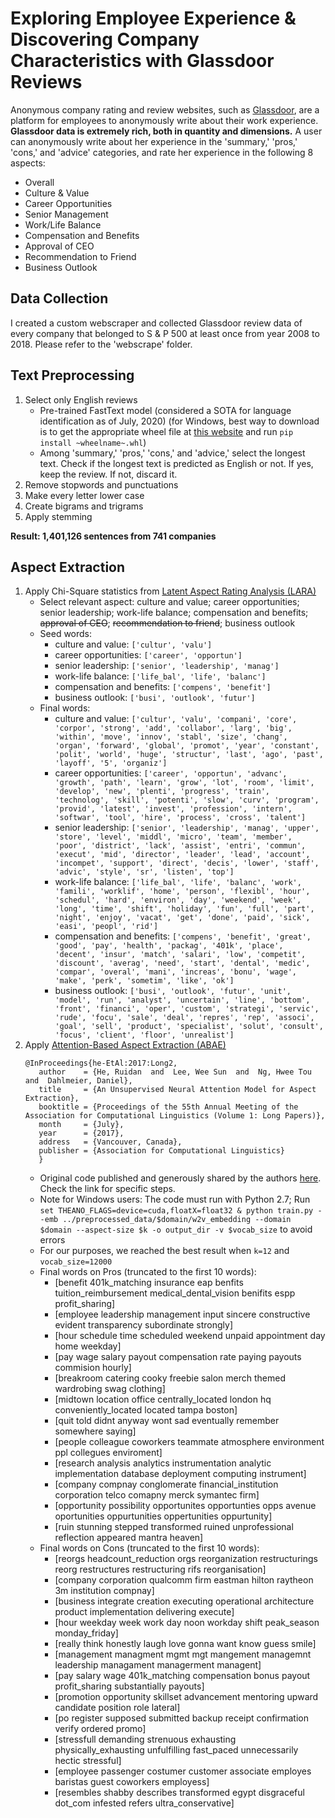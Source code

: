 # Exploring Employee Experience & Discovering Company Characteristics with Glassdoor Reviews
Anonymous company rating and review websites, such as [Glassdoor](https://www.glassdoor.com/index.htm), are a platform for employees to anonymously write about their work experience. **Glassdoor data is extremely rich, both in quantity and dimensions.** A user can anonymously write about her experience in the 'summary,' 'pros,' 'cons,' and 'advice' categories, and rate her experience in the following 8 aspects:
- Overall
- Culture & Value
- Career Opportunities
- Senior Management
- Work/Life Balance
- Compensation and Benefits
- Approval of CEO
- Recommendation to Friend
- Business Outlook

## Data Collection
I created a custom webscraper and collected Glassdoor review data of every company that belonged to S & P 500 at least once from year 2008 to 2018.
Please refer to the 'webscrape' folder.


## Text Preprocessing
1. Select only English reviews
   - Pre-trained FastText model (considered a SOTA for language identification as of July, 2020) (for Windows, best way to download is to get the appropriate wheel file at [this website](https://www.lfd.uci.edu/~gohlke/pythonlibs/#fasttext) and run `pip install ~wheelname~.whl`)
   - Among 'summary,' 'pros,' 'cons,' and 'advice,' select the longest text. Check if the longest text is predicted as English or not. If yes, keep the review. If not, discard it.
2. Remove stopwords and punctuations
3. Make every letter lower case
4. Create bigrams and trigrams
5. Apply stemming

**Result: 1,401,126 sentences from 741 companies**


## Aspect Extraction
1. Apply Chi-Square statistics from [Latent Aspect Rating Analysis (LARA)](https://www.cs.virginia.edu/~hw5x/paper/rp166f-wang.pdf)
   - Select relevant aspect: culture and value; career opportunities; senior leadership; work-life balance; compensation and benefits; ~~approval of CEO~~; ~~recommendation to friend~~; business outlook
   - Seed words:
      - culture and value: `['cultur', 'valu']`
      - career opportunities: `['career', 'opportun']`
      - senior leadership: `['senior', 'leadership', 'manag']`
      - work-life balance: `['life_bal', 'life', 'balanc']`
      - compensation and benefits: `['compens', 'benefit']`
      - business outlook: `['busi', 'outlook', 'futur']`
   - Final words:
      - culture and value: `['cultur', 'valu', 'compani', 'core', 'corpor', 'strong', 'add', 'collabor', 'larg', 'big', 'within', 'move', 'innov', 'stabl', 'size', 'chang', 'organ', 'forward', 'global', 'promot', 'year', 'constant', 'polit', 'world', 'huge', 'structur', 'last', 'ago', 'past', 'layoff', '5', 'organiz']`
      - career opportunities: `['career', 'opportun', 'advanc', 'growth', 'path', 'learn', 'grow', 'lot', 'room', 'limit', 'develop', 'new', 'plenti', 'progress', 'train', 'technolog', 'skill', 'potenti', 'slow', 'curv', 'program', 'provid', 'latest', 'invest', 'profession', 'intern', 'softwar', 'tool', 'hire', 'process', 'cross', 'talent']`
      - senior leadership: `['senior', 'leadership', 'manag', 'upper', 'store', 'level', 'middl', 'micro', 'team', 'member', 'poor', 'district', 'lack', 'assist', 'entri', 'commun', 'execut', 'mid', 'director', 'leader', 'lead', 'account', 'incompet', 'support', 'direct', 'decis', 'lower', 'staff', 'advic', 'style', 'sr', 'listen', 'top']`
      - work-life balance: `['life_bal', 'life', 'balanc', 'work', 'famili', 'worklif', 'home', 'person', 'flexibl', 'hour', 'schedul', 'hard', 'environ', 'day', 'weekend', 'week', 'long', 'time', 'shift', 'holiday', 'fun', 'full', 'part', 'night', 'enjoy', 'vacat', 'get', 'done', 'paid', 'sick', 'easi', 'peopl', 'rid']`
      - compensation and benefits: `['compens', 'benefit', 'great', 'good', 'pay', 'health', 'packag', '401k', 'place', 'decent', 'insur', 'match', 'salari', 'low', 'competit', 'discount', 'averag', 'need', 'start', 'dental', 'medic', 'compar', 'overal', 'mani', 'increas', 'bonu', 'wage', 'make', 'perk', 'sometim', 'like', 'ok']`
      - business outlook: `['busi', 'outlook', 'futur', 'unit', 'model', 'run', 'analyst', 'uncertain', 'line', 'bottom', 'front', 'financi', 'oper', 'custom', 'strategi', 'servic', 'rude', 'focu', 'sale', 'deal', 'repres', 'rep', 'associ', 'goal', 'sell', 'product', 'specialist', 'solut', 'consult', 'focus', 'client', 'floor', 'unrealist']`
3. Apply [Attention-Based Aspect Extraction (ABAE)](https://www.aclweb.org/anthology/P17-1036.pdf)
   ```
   @InProceedings{he-EtAl:2017:Long2,
      author    = {He, Ruidan  and  Lee, Wee Sun  and  Ng, Hwee Tou  and  Dahlmeier, Daniel},
      title     = {An Unsupervised Neural Attention Model for Aspect Extraction},
      booktitle = {Proceedings of the 55th Annual Meeting of the Association for Computational Linguistics (Volume 1: Long Papers)},
      month     = {July},
      year      = {2017},
      address   = {Vancouver, Canada},
      publisher = {Association for Computational Linguistics}
      }
   ```
   - Original code published and generously shared by the authors [here](https://github.com/ruidan/Unsupervised-Aspect-Extraction). Check the link for specific steps.
   - Note for Windows users: The code must run with Python 2.7; Run `set THEANO_FLAGS=device=cuda,floatX=float32 & python train.py --emb ../preprocessed_data/$domain/w2v_embedding --domain $domain --aspect-size $k -o output_dir -v $vocab_size` to avoid errors
   - For our purposes, we reached the best result when `k=12` and `vocab_size=12000`
   - Final words on Pros (truncated to the first 10 words):
      - [benefit 401k_matching insurance eap benfits tuition_reimbursement medical_dental_vision benifits espp profit_sharing]
      - [employee leadership management input sincere constructive evident transparency subordinate strongly]
      - [hour schedule time scheduled weekend unpaid appointment day home weekday]
      - [pay wage salary payout compensation rate paying payouts commision hourly]
      - [breakroom catering cooky freebie salon merch themed wardrobing swag clothing]
      - [midtown location office centrally_located london hq conveniently_located located tampa boston]
      - [quit told didnt anyway wont sad eventually remember somewhere saying]
      - [people colleague coworkers teammate atmosphere environment ppl collegues enviroment]
      - [research analysis analytics instrumentation analytic implementation database deployment computing instrument]
      - [company compnay conglomerate financial_institution corporation telco comapny merck symantec firm]
      - [opportunity possibility opportunites opportunties opps avenue oportunities oppurtunities oppertunities oppurtunity]
      - [ruin stunning stepped transformed ruined unprofessional reflection appeared mantra heaven]
   - Final words on Cons (truncated to the first 10 words):
      - [reorgs headcount_reduction orgs reorganization restructurings reorg restructures restructuring rifs reorganisation]
      - [company corporation qualcomm firm eastman hilton raytheon 3m institution compnay]
      - [business integrate creation executing operational architecture product implementation delivering execute]
      - [hour weekday week work day noon workday shift peak_season monday_friday]
      - [really think honestly laugh love gonna want know guess smile]
      - [management managment mgmt mgt mangement managemnt leadership managament managerment managent]
      - [pay salary wage 401k_matching compensation bonus payout profit_sharing substantially payouts]
      - [promotion opportunity skillset advancement mentoring upward candidate position role lateral]
      - [po register supposed submitted backup receipt confirmation verify ordered promo]
      - [stressfull demanding strenuous exhausting physically_exhausting unfulfilling fast_paced unnecessarily hectic stressful]
      - [employee passenger costumer customer associate employes baristas guest coworkers employess]
      - [resembles shabby describes transformed egypt disgraceful dot_com infested refers ultra_conservative]
